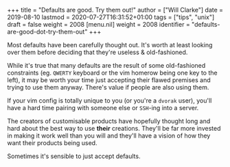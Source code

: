 +++
title = "Defaults are good. Try them out!"
author = ["Will Clarke"]
date = 2019-08-10
lastmod = 2020-07-27T16:31:52+01:00
tags = ["tips", "unix"]
draft = false
weight = 2008
[menu.nil]
  weight = 2008
  identifier = "defaults-are-good-dot-try-them-out"
+++

Most defaults have been carefully thought out. It's worth at least looking over them before deciding that they're useless & old-fashioned.

While it's true that many defaults are the result of some old-fashioned constraints (eg. `QWERTY` keyboard or the vim homerow being one key to the left), it may be worth your time just accepting their flawed premises and trying to use them anyway. There's value if people are also using them.

If your vim config is totally unique to you (or you're a `dvorak` user), you'll have a hard time pairing with someone else or `SSH`-ing into a server.

The creators of customisable products have hopefully thought long and hard about the best way to use **their** creations. They'll be far more invested in making it work well than you will and they'll have a vision of how they want their products being used.

Sometimes it's sensible to just accept defaults.
